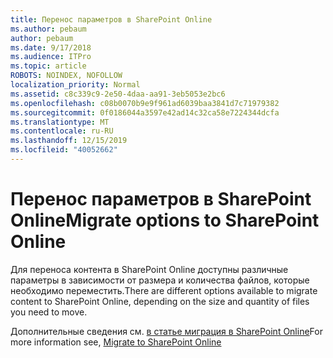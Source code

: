 ```yaml
---
title: Перенос параметров в SharePoint Online
ms.author: pebaum
author: pebaum
ms.date: 9/17/2018
ms.audience: ITPro
ms.topic: article
ROBOTS: NOINDEX, NOFOLLOW
localization_priority: Normal
ms.assetid: c8c339c9-2e50-4daa-aa91-3eb5053e2bc6
ms.openlocfilehash: c08b0070b9e9f961ad6039baa3841d7c71979382
ms.sourcegitcommit: 0f0186044a3597e42ad14c32ca58e7224344dcfa
ms.translationtype: MT
ms.contentlocale: ru-RU
ms.lasthandoff: 12/15/2019
ms.locfileid: "40052662"
---
```

# <a name="migrate-options-to-sharepoint-online"></a><span data-ttu-id="6208b-102">Перенос параметров в SharePoint Online</span><span class="sxs-lookup"><span data-stu-id="6208b-102">Migrate options to SharePoint Online</span></span>

<span data-ttu-id="6208b-103">Для переноса контента в SharePoint Online доступны различные параметры в зависимости от размера и количества файлов, которые необходимо переместить.</span><span class="sxs-lookup"><span data-stu-id="6208b-103">There are different options available to migrate content to SharePoint Online, depending on the size and quantity of files you need to move.</span></span>
  
<span data-ttu-id="6208b-104">Дополнительные сведения см. [в статье миграция в SharePoint Online](https://go.microsoft.com/fwlink/?linkid-2022029)</span><span class="sxs-lookup"><span data-stu-id="6208b-104">For more information see, [Migrate to SharePoint Online](https://go.microsoft.com/fwlink/?linkid-2022029)</span></span>
  


